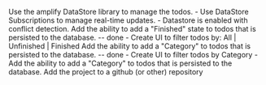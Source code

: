 Use the amplify DataStore library to manage the todos.
    - Use DataStore Subscriptions to manage real-time updates.
    - Datastore is enabled with conflict detection.
Add the ability to add a "Finished" state to todos that is persisted to the database. -- done
    - Create UI to filter todos by: All | Unfinished | Finished
Add the ability to add a "Category" to todos that is persisted to the database. -- done
    - Create UI to filter todos by Category
    - Add the ability to add a "Category" to todos that is persisted to the database.
Add the project to a github (or other) repository
